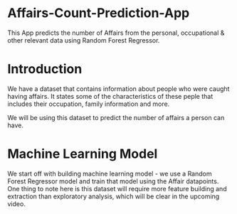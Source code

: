 # Affairs-Count-Prediction-App
This App predicts the number of Affairs from the personal, occupational &amp; other relevant data using Random Forest Regressor.

# Introduction
We have a dataset that contains information about people who were caught having affairs. It states some of the characteristics of these peple that
includes their occupation, family information and more.

We will be using this dataset to predict the number of affairs a person can have.

# Machine Learning Model
We start off with building machine learning model - we use a Random Forest Regressor model and train that model using the Affair datapoints.
One thing to note here is this dataset will require more feature building and extraction than exploratory analysis, which will be clear in the upcoming
video.
